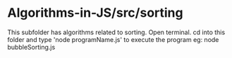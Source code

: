 # Algorithms-in-JS/src/sorting
This subfolder has algorithms related to sorting.
Open terminal.
cd into this folder and type 'node programName.js' to execute the program
eg: node bubbleSorting.js
